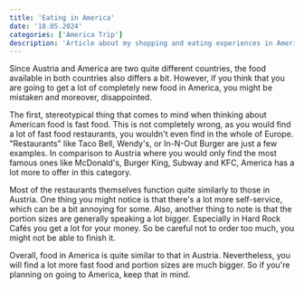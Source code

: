 ```yaml
---
title: 'Eating in America'
date: '18.05.2024'
categories: ['America Trip']
description: 'Article about my shopping and eating experiences in America.'
---
```


Since Austria and America are two quite different countries, the food available in both countries
also differs a bit. However, if you think that you are going to get a lot of completely new food in
America, you might be mistaken and moreover, disappointed.

The first, stereotypical thing that comes to mind when thinking about American food is fast food.
This is not completely wrong, as you would find a lot of fast food restaurants, you wouldn't even
find in the whole of Europe. "Restaurants" like Taco Bell, Wendy's, or In-N-Out Burger are just a
few examples. In comparison to Austria where you would only find the most famous ones like
McDonald's, Burger King, Subway and KFC, America has a lot more to offer in this category.

Most of the restaurants themselves function quite similarly to those in Austria. One thing you might
notice is that there's a lot more self-service, which can be a bit annoying for some. Also, another
thing to note is that the portion sizes are generally speaking a lot bigger. Especially in Hard
Rock Cafés you get a lot for your money. So be careful not to order too much, you might not be able
to finish it.

Overall, food in America is quite similar to that in Austria. Nevertheless, you will find a lot more
fast food and portion sizes are much bigger. So if you're planning on going to America, keep that in
mind.
